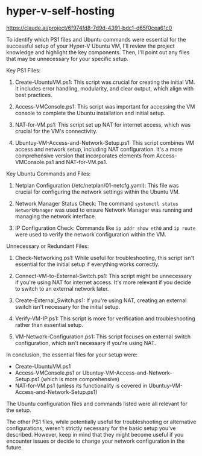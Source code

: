 # hyper-v-self-hosting
https://claude.ai/project/6f974fd8-7d9d-4391-bdc1-d65f0cea61c0

To identify which PS1 files and Ubuntu commands were essential for the successful setup of your Hyper-V Ubuntu VM, I'll review the project knowledge and highlight the key components. Then, I'll point out any files that may be unnecessary for your specific setup.

Key PS1 Files:

1. Create-UbuntuVM.ps1:
This script was crucial for creating the initial VM. It includes error handling, modularity, and clear output, which align with best practices.

2. Access-VMConsole.ps1:
This script was important for accessing the VM console to complete the Ubuntu installation and initial setup.

3. NAT-for-VM.ps1:
This script set up NAT for internet access, which was crucial for the VM's connectivity.

4. Ubuntuy-VM-Access-and-Network-Setup.ps1:
This script combines VM access and network setup, including NAT configuration. It's a more comprehensive version that incorporates elements from Access-VMConsole.ps1 and NAT-for-VM.ps1.

Key Ubuntu Commands and Files:

1. Netplan Configuration (/etc/netplan/01-netcfg.yaml):
This file was crucial for configuring the network settings within the Ubuntu VM.

2. Network Manager Status Check:
The command `systemctl status NetworkManager` was used to ensure Network Manager was running and managing the network interface.

3. IP Configuration Check:
Commands like `ip addr show eth0` and `ip route` were used to verify the network configuration within the VM.

Unnecessary or Redundant Files:

1. Check-Networking.ps1:
While useful for troubleshooting, this script isn't essential for the initial setup if everything works correctly.

2. Connect-VM-to-External-Switch.ps1:
This script might be unnecessary if you're using NAT for internet access. It's more relevant if you decide to switch to an external network later.

3. Create-External_Switch.ps1:
If you're using NAT, creating an external switch isn't necessary for the initial setup.

4. Verify-VM-IP.ps1:
This script is more for verification and troubleshooting rather than essential setup.

5. VM-Network-Configuration.ps1:
This script focuses on external switch configuration, which isn't necessary if you're using NAT.

In conclusion, the essential files for your setup were:
- Create-UbuntuVM.ps1
- Access-VMConsole.ps1 or Ubuntuy-VM-Access-and-Network-Setup.ps1 (which is more comprehensive)
- NAT-for-VM.ps1 (unless its functionality is covered in Ubuntuy-VM-Access-and-Network-Setup.ps1)

The Ubuntu configuration files and commands listed were all relevant for the setup.

The other PS1 files, while potentially useful for troubleshooting or alternative configurations, weren't strictly necessary for the basic setup you've described. However, keep in mind that they might become useful if you encounter issues or decide to change your network configuration in the future.
